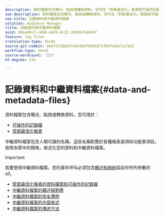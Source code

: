 ```yaml
---
description: 資料檔案包含曝光、點按或轉換資料，您可在「對象最佳化」報表和可操作記錄檔中使用。 中繼資料檔案包含人類可讀的名稱，這些名稱對應於各種報表選項和功能表項目。 依照本節中的規格，格式化您的資料和中繼資料檔案。
seo-description: 資料檔案包含曝光、點按或轉換資料，您可在「對象最佳化」報表和可操作記錄檔中使用。 中繼資料檔案包含人類可讀的名稱，這些名稱對應於各種報表選項和功能表項目。 依照本節中的規格，格式化您的資料和中繼資料檔案。
seo-title: 記錄資料和中繼資料檔案
solution: Audience Manager
title: 記錄資料和中繼資料檔案
uuid: 80aa4bc3-c660-4e65-8c22-2ddbb7bddd4f
feature: log files
translation-type: tm+mt
source-git-commit: 9e4f2f26b83fe6e5b6f669107239d7edaf11fed3
workflow-type: tm+mt
source-wordcount: '217'
ht-degree: 23%

---
```



# 記錄資料和中繼資料檔案{#data-and-metadata-files}

資料檔案包含曝光、點按或轉換資料，您可用於：

* [可操作的記錄檔](/help/using/integration/media-data-integration/actionable-log-files.md)
* [受眾最佳化報表](/help/using/reporting/audience-optimization-reports/audience-optimization-reports.md)

中繼資料檔案包含人類可讀的名稱，這些名稱對應於各種報表選項和功能表項目。 依照本節中的規格，格式化您的資料和中繼資料檔案。

>[!IMPORTANT]
>
>若要使用中繼資料檔案，您的事件呼叫必須包含[概述和映射](../../../reporting/audience-optimization-reports/metadata-files-intro/metadata-file-overview.md)區段中所列參數的&#x200B;*all*。

* [受眾最佳化報表的資料檔案和可操作的記錄檔](/help/using/reporting/audience-optimization-reports/metadata-files-intro/datafiles-intro.md)
* [中繼資料檔案的概述與對應](/help/using/reporting/audience-optimization-reports/metadata-files-intro/metadata-file-overview.md)
* [中繼資料檔案的命名慣例](/help/using/reporting/audience-optimization-reports/metadata-files-intro/metadata-file-names.md)
* [中繼資料檔案的內容格式](/help/using/reporting/audience-optimization-reports/metadata-files-intro/metadata-file-contents.md)
* [中繼資料檔案的傳送方法](/help/using/reporting/audience-optimization-reports/metadata-files-intro/metadata-delivery-methods.md)